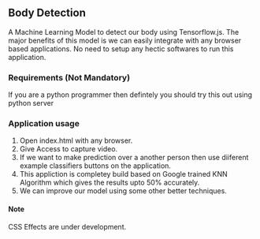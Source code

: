 ## Body Detection
A Machine Learning Model to detect our body using Tensorflow.js. The major benefits of this model is we can easily integrate with any browser based applications. No need to setup any hectic softwares to run this application.

### Requirements (Not Mandatory)

If you are a python programmer then defintely you should try this out using python server

### Application usage

1. Open index.html with any browser.
2. Give Access to capture video.
3. If we want to make prediction over a another person then use diiferent example classifiers buttons on the application.
4. This appliction is completey build based on Google trained KNN Algorithm which gives the results upto 50% accurately.
5. We can improve our model using some other better techniques.

#### Note

CSS Effects are under development.